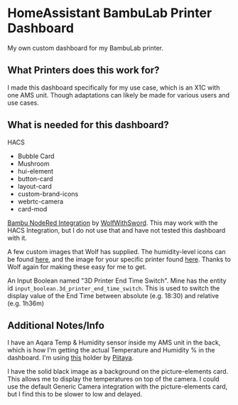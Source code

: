 # HomeAssistant BambuLab Printer Dashboard

My own custom dashboard for my BambuLab printer.

## What Printers does this work for?

I made this dashboard specifically for my use case, which is an X1C with one AMS unit. Though adaptations can likely be made for various users and use cases.

## What is needed for this dashboard?

HACS
* Bubble Card
* Mushroom
* hui-element
* button-card
* layout-card
* custom-brand-icons
* webrtc-camera
* card-mod


[Bambu NodeRed Integration](https://github.com/WolfwithSword/Bambu-HomeAssistant-Flows/tree/main) by [WolfWithSword](https://www.wolfwithsword.com). This may work with the HACS Integration, but I do not use that and have not tested this dashboard with it.

A few custom images that Wolf has supplied. The humidity-level icons can be found [here](https://github.com/WolfwithSword/Bambu-HomeAssistant-Flows/tree/main/files/media/custom_icons), and the image for your specific printer found [here](https://github.com/WolfwithSword/Bambu-HomeAssistant-Flows/tree/main/files/media/www/media/bambuprinter). Thanks to Wolf again for making these easy for me to get.

An Input Boolean named "3D Printer End Time Switch". Mine has the entity id `input_boolean.3d_printer_end_time_switch`. This is used to switch the display value of the End Time between absolute (e.g. 18:30) and relative (e.g. 1h36m)

## Additional Notes/Info
I have an Aqara Temp & Humidity sensor inside my AMS unit in the back, which is how I'm getting the actual Temperature and Humidity % in the dashboard. I'm using [this](https://makerworld.com/en/models/687462?from=search#profileId-616147) holder by [Piitaya](https://makerworld.com/en/@Piitaya).

I have the solid black image as a background on the picture-elements card. This allows me to display the temperatures on top of the camera. I could use the default Generic Camera integration with the picture-elements card, but I find this to be slower to low and delayed.